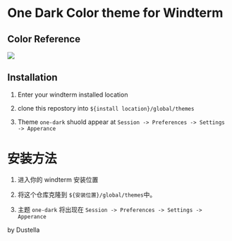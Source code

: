 # One Dark Color theme for Windterm

## Color Reference

![](https://raw.githubusercontent.com/joshdick/onedark.vim/main/img/color_reference.png)

## Installation

1. Enter your windterm installed location

2. clone this repostory into `${install location}/global/themes`

3. Theme `one-dark` shuold appear at `Session -> Preferences -> Settings -> Apperance`

# 安装方法

1. 进入你的 windterm 安装位置

2. 将这个仓库克隆到 `${安装位置}/global/themes`中。

3. 主题 `one-dark` 将出现在 `Session -> Preferences -> Settings -> Apperance`

by Dustella
